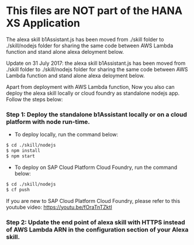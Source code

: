 # This files are NOT part of the HANA XS Application 
The alexa skill b1Assistant.js has been moved from ./skill folder to ./skill/nodejs folder for sharing the same code between AWS Lambda function and stand alone alexa deloyment below.

Update on 31 July 2017: the alexa skill b1Assistant.js has been moved from ./skill folder to ./skill/nodejs folder for sharing the same code between AWS Lambda function and stand alone alexa deloyment below.

Apart from deployment with AWS Lambda function,  Now you also can deploy the alexa skill locally or cloud foundry as standalone nodejs app. Follow the steps below:

### Step 1: Deploy the standalone b1Assistant locally or on a cloud platform with node run-time. 
   - To deploy locally, run the command below:
```sh
$ cd ./skill/nodejs
$ npm install
$ npm start
```
   - To deploy on SAP Cloud Platform Cloud Foundry, run the command below:
```sh
$ cd ./skill/nodejs
$ cf push
```

If you are new to SAP Cloud Platform Cloud Foundry, please refer to this youtube video:
https://youtu.be/fOraTnTZktI

### Step 2: Update the end point of alexa skill with HTTPS instead of AWS Lambda ARN in the configuration section of your Alexa skill.
